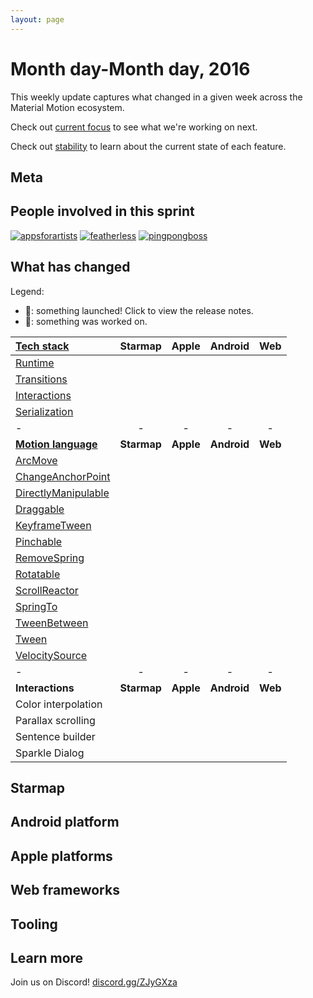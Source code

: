 ```yaml
---
layout: page
---
```


# Month day-Month day, 2016

This weekly update captures what changed in a given week across the Material Motion ecosystem.

Check out [current focus](current_focus) to see what we're working on next.

Check out [stability](stability) to learn about the current state of each feature.

## Meta



## People involved in this sprint

[![appsforartists](https://avatars0.githubusercontent.com/u/926648?v=3&s=100)](https://github.com/appsforartists)
[![featherless](https://avatars0.githubusercontent.com/u/45670?v=3&s=100)](https://github.com/jverkoey)
[![pingpongboss](https://avatars0.githubusercontent.com/u/719914?v=3&s=100)](https://github.com/pingpongboss)

## What has changed

Legend:

- 🎉: something launched! Click to view the release notes.
- 📝: something was worked on.

| [Tech stack](https://material-motion.github.io/material-motion/starmap/specifications/#tech-stack)    | Starmap | Apple | Android | Web |
|:--------------|:-------:|:-----:|:-------:|:---:|
| [Runtime](https://material-motion.github.io/material-motion/starmap/specifications/runtime/)       | &nbsp; | &nbsp; | &nbsp; | &nbsp;  |
| [Transitions](https://material-motion.github.io/material-motion/starmap/specifications/interactions/transitions/)   | &nbsp;  | &nbsp; | &nbsp; | &nbsp; |
| [Interactions](https://material-motion.github.io/material-motion/starmap/specifications/interactions/)  | &nbsp; | &nbsp; | &nbsp; | &nbsp; |
| [Serialization](https://material-motion.github.io/material-motion/starmap/specifications/serialization.html) | &nbsp; | &nbsp; | &nbsp; | &nbsp; |
| - | - | - | - | - |
| **[Motion language](https://material-motion.github.io/material-motion/starmap/specifications/motion-family.html)**       | **Starmap** | **Apple**  | **Android** | **Web**    |
| [ArcMove](https://material-motion.github.io/material-motion/starmap/specifications/plans/ArcMove.html)             | &nbsp; | &nbsp; | &nbsp; | &nbsp; |
| [ChangeAnchorPoint](https://material-motion.github.io/material-motion/starmap/specifications/plans/ChangeAnchorPoint.html)   | &nbsp; | &nbsp; | &nbsp; | &nbsp; |
| [DirectlyManipulable](https://material-motion.github.io/material-motion/starmap/specifications/plans/DirectlyManipulable.html) | &nbsp; | &nbsp; | &nbsp; | &nbsp; |
| [Draggable](https://material-motion.github.io/material-motion/starmap/specifications/plans/Draggable.html)           | &nbsp; | &nbsp; | &nbsp; | &nbsp; |
| [KeyframeTween](https://material-motion.github.io/material-motion/starmap/specifications/plans/KeyframeTween.html)       | &nbsp; | &nbsp; | &nbsp; | &nbsp; |
| [Pinchable](https://material-motion.github.io/material-motion/starmap/specifications/plans/Pinchable.html)           | &nbsp; | &nbsp; | &nbsp; | &nbsp; |
| [RemoveSpring](https://material-motion.github.io/material-motion/starmap/specifications/plans/RemoveSpring.html)        | &nbsp; | &nbsp; | &nbsp; | &nbsp; |
| [Rotatable](https://material-motion.github.io/material-motion/starmap/specifications/plans/Rotatable.html)           | &nbsp; | &nbsp; | &nbsp; | &nbsp; |
| [ScrollReactor](https://material-motion.github.io/material-motion/starmap/specifications/plans/ScrollReactor.html)       | &nbsp; | &nbsp; | &nbsp; | &nbsp; |
| [SpringTo](https://material-motion.github.io/material-motion/starmap/specifications/plans/SpringTo.html)            | &nbsp; | &nbsp; | &nbsp; | &nbsp; |
| [TweenBetween](https://material-motion.github.io/material-motion/starmap/specifications/plans/TweenBetween.html)        | &nbsp; | &nbsp; | &nbsp; | &nbsp; |
| [Tween](https://material-motion.github.io/material-motion/starmap/specifications/plans/Tween.html)               | &nbsp; | &nbsp; | &nbsp; | &nbsp; |
| [VelocitySource](https://material-motion.github.io/material-motion/starmap/specifications/plans/VelocitySource.html)      | &nbsp; | &nbsp; | &nbsp; | &nbsp; |
| - | - | - | - | - |
| **Interactions** | **Starmap** | **Apple** | **Android** | **Web** |
|  Color interpolation | &nbsp; | &nbsp; |  &nbsp; | &nbsp; |
|  Parallax scrolling | &nbsp; | &nbsp; |  &nbsp; | &nbsp; |
|  Sentence builder | &nbsp; | &nbsp; |  &nbsp; | &nbsp; |
|  Sparkle Dialog | &nbsp; | &nbsp; |  &nbsp; | &nbsp; |

## Starmap

## Android platform

## Apple platforms

## Web frameworks

## Tooling

## Learn more

Join us on Discord! [discord.gg/ZJyGXza](https://discord.gg/ZJyGXza)

